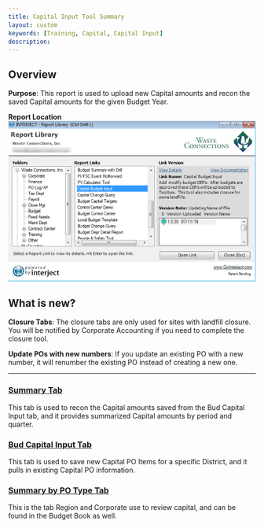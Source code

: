 ```yaml
---
title: Capital Input Tool Summary
layout: custom
keywords: [Training, Capital, Capital Input]
description: 
---
```


## Overview

**Purpose**:  This report is used to upload new Capital amounts and recon the saved Capital amounts for the given Budget Year.

**Report Location**<br>
![](/images/WCNTraining/Capital/CapitalBudgetInput_ReportLibrary.png)

## What is new?

**Closure Tabs**:
The closure tabs are only used for sites with landfill closure. You will be notified by Corporate Accounting if you need to complete the closure tool.

**Update POs with new numbers**:
If you update an existing PO with a new number, it will renumber the existing PO instead of creating a new one.

___
### [ Summary Tab ](/bApps/InterjectTraining/Capital/CapitalSummary.html)

This tab is used to recon the Capital amounts saved from the Bud Capital Input tab, and it provides summarized Capital amounts by period and quarter.

### [ Bud Capital Input Tab ](/bApps/InterjectTraining/Capital/CapitalInput.html)

This tab is used to save new Capital PO Items for a specific District, and it pulls in existing Capital PO information.

### [ Summary by PO Type Tab ](/bApps/InterjectTraining/Capital/CapitalSummaryPOType.html)

This is the tab Region and Corporate use to review capital, and can be found in the Budget Book as well.
